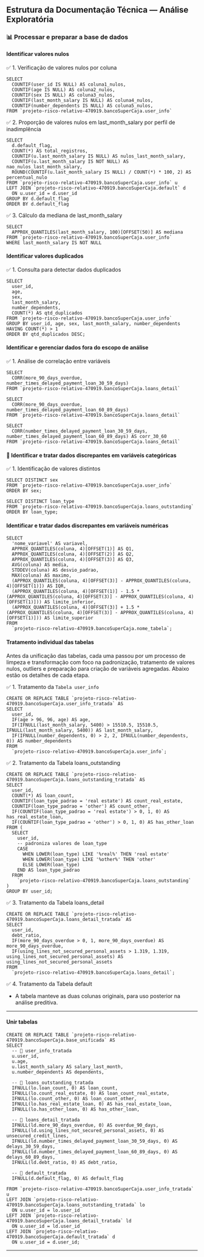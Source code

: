 ## Estrutura da Documentação Técnica — Análise Exploratória

### 📊 Processar e preparar a base de dados

#### Identificar valores nulos

✅ 1. Verificação de valores nulos por coluna

```
SELECT 
  COUNTIF(user_id IS NULL) AS coluna1_nulos,
  COUNTIF(age IS NULL) AS coluna2_nulos,
  COUNTIF(sex IS NULL) AS coluna3_nulos,
  COUNTIF(last_month_salary IS NULL) AS coluna4_nulos,
  COUNTIF(number_dependents IS NULL) AS coluna5_nulos,
FROM `projeto-risco-relativo-470919.bancoSuperCaja.user_info` 
```

✅ 2. Proporção de valores nulos em last_month_salary por perfil de inadimplência

```
SELECT 
  d.default_flag,
  COUNT(*) AS total_registros,
  COUNTIF(u.last_month_salary IS NULL) AS nulos_last_month_salary,
  COUNTIF(u.last_month_salary IS NOT NULL) AS nao_nulos_last_month_salary,
  ROUND(COUNTIF(u.last_month_salary IS NULL) / COUNT(*) * 100, 2) AS percentual_nulo
FROM `projeto-risco-relativo-470919.bancoSuperCaja.user_info` u
LEFT JOIN `projeto-risco-relativo-470919.bancoSuperCaja.default` d
  ON u.user_id = d.user_id
GROUP BY d.default_flag
ORDER BY d.default_flag
```

✅ 3. Cálculo da mediana de last_month_salary 

```
SELECT
  APPROX_QUANTILES(last_month_salary, 100)[OFFSET(50)] AS mediana
FROM `projeto-risco-relativo-470919.bancoSuperCaja.user_info`
WHERE last_month_salary IS NOT NULL
```

#### Identificar valores duplicados

✅ 1. Consulta para detectar dados duplicados 

```
SELECT
  user_id,
  age,
  sex,
  last_month_salary,
  number_dependents,
  COUNT(*) AS qtd_duplicados
FROM `projeto-risco-relativo-470919.bancoSuperCaja.user_info`
GROUP BY user_id, age, sex, last_month_salary, number_dependents
HAVING COUNT(*) > 1
ORDER BY qtd_duplicados DESC;
```

#### Identificar e gerenciar dados fora do escopo de análise

✅ 1. Análise de correlação entre variáveis 

```
SELECT
  CORR(more_90_days_overdue, number_times_delayed_payment_loan_30_59_days)
FROM `projeto-risco-relativo-470919.bancoSuperCaja.loans_detail`
```

```
SELECT
  CORR(more_90_days_overdue, number_times_delayed_payment_loan_60_89_days)
FROM `projeto-risco-relativo-470919.bancoSuperCaja.loans_detail`
```

```
SELECT
  CORR(number_times_delayed_payment_loan_30_59_days, number_times_delayed_payment_loan_60_89_days) AS corr_30_60
FROM `projeto-risco-relativo-470919.bancoSuperCaja.loans_detail`
```

#### 🔵 Identificar e tratar dados discrepantes em variáveis ​​categóricas

✅ 1. Identificação de valores distintos

```
SELECT DISTINCT sex
FROM `projeto-risco-relativo-470919.bancoSuperCaja.user_info`
ORDER BY sex;
```

```
SELECT DISTINCT loan_type
FROM `projeto-risco-relativo-470919.bancoSuperCaja.loans_outstanding`
ORDER BY loan_type;
```

#### Identificar e tratar dados discrepantes em variáveis ​​numéricas

```
SELECT
  'nome_variavel' AS variavel,
  APPROX_QUANTILES(coluna, 4)[OFFSET(1)] AS Q1,
  APPROX_QUANTILES(coluna, 4)[OFFSET(2)] AS Q2,
  APPROX_QUANTILES(coluna, 4)[OFFSET(3)] AS Q3,
  AVG(coluna) AS media,
  STDDEV(coluna) AS desvio_padrao,
  MAX(coluna) AS maximo,
  (APPROX_QUANTILES(coluna, 4)[OFFSET(3)] - APPROX_QUANTILES(coluna, 4)[OFFSET(1)]) AS IQR,
  (APPROX_QUANTILES(coluna, 4)[OFFSET(1)] - 1.5 * (APPROX_QUANTILES(coluna, 4)[OFFSET(3)] - APPROX_QUANTILES(coluna, 4)[OFFSET(1)])) AS limite_inferior,
  (APPROX_QUANTILES(coluna, 4)[OFFSET(3)] + 1.5 * (APPROX_QUANTILES(coluna, 4)[OFFSET(3)] - APPROX_QUANTILES(coluna, 4)[OFFSET(1)])) AS limite_superior
FROM
  `projeto-risco-relativo-470919.bancoSuperCaja.nome_tabela`;
```

#### Tratamento individual das tabelas

Antes da unificação das tabelas, cada uma passou por um processo de limpeza e transformação com foco na padronização, tratamento de valores nulos, outliers e preparação para criação de variáveis agregadas. Abaixo estão os detalhes de cada etapa.

✅ 1. Tratamento da `Tabela user_info`

```
CREATE OR REPLACE TABLE `projeto-risco-relativo-470919.bancoSuperCaja.user_info_tratada` AS
SELECT
  user_id,
  IF(age > 96, 96, age) AS age,
  IF(IFNULL(last_month_salary, 5400) > 15510.5, 15510.5, IFNULL(last_month_salary, 5400)) AS last_month_salary,
  IF(IFNULL(number_dependents, 0) > 2, 2, IFNULL(number_dependents, 0)) AS number_dependents
FROM
  `projeto-risco-relativo-470919.bancoSuperCaja.user_info`;
```

✅ 2. Tratamento da Tabela loans_outstanding

```
CREATE OR REPLACE TABLE `projeto-risco-relativo-470919.bancoSuperCaja.loans_outstanding_tratada` AS
SELECT
  user_id,
  COUNT(*) AS loan_count,
  COUNTIF(loan_type_padrao = 'real estate') AS count_real_estate,
  COUNTIF(loan_type_padrao = 'other') AS count_other,
  IF(COUNTIF(loan_type_padrao = 'real estate') > 0, 1, 0) AS has_real_estate_loan,
  IF(COUNTIF(loan_type_padrao = 'other') > 0, 1, 0) AS has_other_loan
FROM (
  SELECT
    user_id,
    -- padroniza valores de loan_type
    CASE
      WHEN LOWER(loan_type) LIKE '%real%' THEN 'real estate'
      WHEN LOWER(loan_type) LIKE '%other%' THEN 'other'
      ELSE LOWER(loan_type)
    END AS loan_type_padrao
  FROM
    `projeto-risco-relativo-470919.bancoSuperCaja.loans_outstanding`
)
GROUP BY user_id;
```

✅ 3. Tratamento da Tabela loans_detail

```
CREATE OR REPLACE TABLE `projeto-risco-relativo-470919.bancoSuperCaja.loans_detail_tratada` AS
SELECT
  user_id,
  debt_ratio,
  IF(more_90_days_overdue > 0, 1, more_90_days_overdue) AS more_90_days_overdue,
  IF(using_lines_not_secured_personal_assets > 1.319, 1.319, using_lines_not_secured_personal_assets) AS using_lines_not_secured_personal_assets
FROM
  `projeto-risco-relativo-470919.bancoSuperCaja.loans_detail`;
```

✅ 4. Tratamento da Tabela default

- A tabela manteve as duas colunas originais, para uso posterior na análise preditiva.

---

####  Unir tabelas

```
CREATE OR REPLACE TABLE `projeto-risco-relativo-470919.bancoSuperCaja.base_unificada` AS
SELECT 
  -- 🔹 user_info_tratada
  u.user_id,
  u.age,
  u.last_month_salary AS salary_last_month,
  u.number_dependents AS dependents,

  -- 🔹 loans_outstanding_tratada
  IFNULL(lo.loan_count, 0) AS loan_count,
  IFNULL(lo.count_real_estate, 0) AS loan_count_real_estate,
  IFNULL(lo.count_other, 0) AS loan_count_other,
  IFNULL(lo.has_real_estate_loan, 0) AS has_real_estate_loan,
  IFNULL(lo.has_other_loan, 0) AS has_other_loan,

  -- 🔹 loans_detail_tratada
  IFNULL(ld.more_90_days_overdue, 0) AS overdue_90_days,
  IFNULL(ld.using_lines_not_secured_personal_assets, 0) AS unsecured_credit_lines,
  IFNULL(ld.number_times_delayed_payment_loan_30_59_days, 0) AS delays_30_59_days,
  IFNULL(ld.number_times_delayed_payment_loan_60_89_days, 0) AS delays_60_89_days,
  IFNULL(ld.debt_ratio, 0) AS debt_ratio,

  -- 🔹 default_tratada
  IFNULL(d.default_flag, 0) AS default_flag

FROM `projeto-risco-relativo-470919.bancoSuperCaja.user_info_tratada` u
LEFT JOIN `projeto-risco-relativo-470919.bancoSuperCaja.loans_outstanding_tratada` lo
  ON u.user_id = lo.user_id
LEFT JOIN `projeto-risco-relativo-470919.bancoSuperCaja.loans_detail_tratada` ld
  ON u.user_id = ld.user_id
LEFT JOIN `projeto-risco-relativo-470919.bancoSuperCaja.default_tratada` d
  ON u.user_id = d.user_id;
```

---